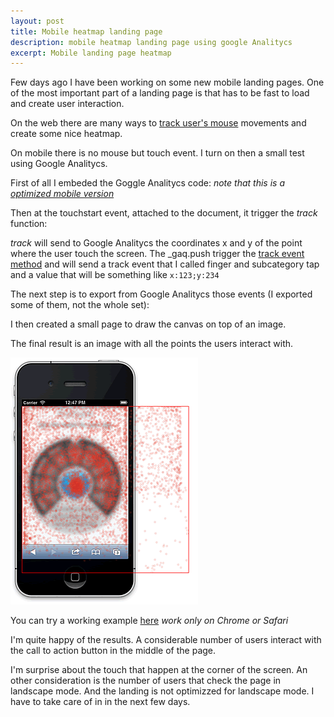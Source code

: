 ```yaml
---
layout: post
title: Mobile heatmap landing page
description: mobile heatmap landing page using google Analitycs
excerpt: Mobile landing page heatmap
---
```


Few days ago I have been working on some new mobile landing pages.
One of the most important part of a landing page is that has to be fast to load and create
user interaction.

On the web there are many ways to [track user's mouse](http://en.wikipedia.org/wiki/Mouse_tracking) movements and create some nice heatmap.

On mobile there is no mouse but touch event. I turn on then a small test using Google Analitycs.

First of all I embeded the Goggle Analitycs code: _note that this is a [optimized mobile version](http://mathiasbynens.be/notes/async-analytics-snippet)_
<script src="https://gist.github.com/7fe63e5009aba6664f4d.js"></script>

Then at the touchstart event, attached to the document, it trigger the _track_ function:
<script src="https://gist.github.com/b1f4a3e99faf8f39b12d.js"></script>

_track_ will send to Google Analitycs the coordinates x and y of the point where the user touch the screen.
The _gaq.push trigger the <a href="https://developers.google.com/analytics/devguides/collection/gajs/eventTrackerGuide">track event method</a>
and will send a track event that I called finger and subcategory tap and a value that will be something like <code>x:123;y:234</code>

The next step is to export from Google Analitycs those events (I exported some of them, not the whole set):
<script src="https://gist.github.com/4490665.js"></script>

I then created a small page to draw the canvas on top of an image.
<script src="https://gist.github.com/4490680.js"></script>

The final result is an image with all the points the users interact with.

![Heatmap](/assets/images/posts/heatmap.small.png "Heatmap")

You can try a working example [here](/lab/heatmap/heatmap.html) _work only on Chrome or Safari_

I'm quite happy of the results. A considerable number of users interact with  the call to action button in the middle of the page.

I'm surprise about the touch that happen at the corner of the screen.
An other consideration is the number of users that check the page in landscape mode.
And the landing is not optimizzed for landscape mode. I have to take care of in in the next few days.


